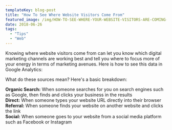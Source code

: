 ```yaml
---
templateKey: blog-post
title: "How To See Where Website Visitors Come From"
featured_image: /img/HOW-TO-SEE-WHERE-YOUR-WEBSITE-VISITORS-ARE-COMING-FROM.jpg
date: 2018-06-26
tags:
  - "Tips"
  - "Web"
---
```


Knowing where website visitors come from can let you know which digital marketing channels are working best and tell you where to focus more of your energy in terms of marketing avenues. Here is how to see this data in Google Analytics:

What do these sources mean? Here's a basic breakdown:

**Organic Search:** When someone searches for you on search engines such as Google, then finds and clicks your business in the results  
**Direct:** When someone types your website URL directly into their browser  
**Referral:** When someone finds your website on another website and clicks the link  
**Social:** When someone goes to your website from a social media platform such as Facebook or Instagram